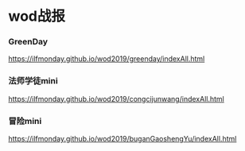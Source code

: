 # wod战报
### GreenDay
https://ilfmonday.github.io/wod2019/greenday/indexAll.html

### 法师学徒mini
https://ilfmonday.github.io/wod2019/congcijunwang/indexAll.html

### 冒险mini
https://ilfmonday.github.io/wod2019/buganGaoshengYu/indexAll.html
